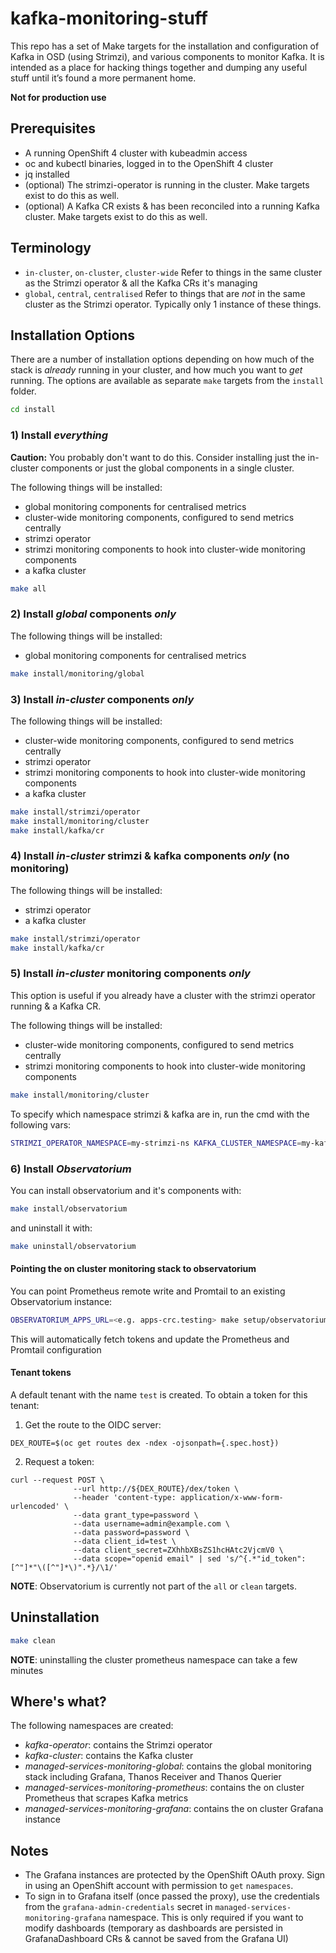 # kafka-monitoring-stuff

This repo has a set of Make targets for the installation and configuration of Kafka in OSD (using Strimzi), and various components to monitor Kafka.
It is intended as a place for hacking things together and dumping any useful stuff until it’s found a more permanent home.

**Not for production use**

## Prerequisites

- A running OpenShift 4 cluster with kubeadmin access
- oc and kubectl binaries, logged in to the OpenShift 4 cluster
- jq installed
- (optional) The strimzi-operator is running in the cluster. Make targets exist to do this as well.
- (optional) A Kafka CR exists & has been reconciled into a running Kafka cluster. Make targets exist to do this as well.

## Terminology

- `in-cluster`, `on-cluster`, `cluster-wide` Refer to things in the same cluster as the Strimzi operator & all the Kafka CRs it's managing
- `global`, `central`, `centralised` Refer to things that are *not* in the same cluster as the Strimzi operator. Typically only 1 instance of these things.

## Installation Options

There are a number of installation options depending on how much of the stack is *already* running in your cluster, and how much you want to *get* running.
The options are available as separate `make` targets from the `install` folder.

```sh
cd install
```

### 1) Install *everything*

**Caution:** You probably don't want to do this. Consider installing just the in-cluster components or just the global components in a single cluster.

The following things will be installed:

* global monitoring components for centralised metrics
* cluster-wide monitoring components, configured to send metrics centrally
* strimzi operator
* strimzi monitoring components to hook into cluster-wide monitoring components
* a kafka cluster

```sh
make all
```

<h3>2) Install <em>global</em> components <em>only</em></h3>

The following things will be installed:

* global monitoring components for centralised metrics

```sh
make install/monitoring/global
```

### 3) Install *in-cluster* components *only*

The following things will be installed:

* cluster-wide monitoring components, configured to send metrics centrally
* strimzi operator
* strimzi monitoring components to hook into cluster-wide monitoring components
* a kafka cluster

```sh
make install/strimzi/operator
make install/monitoring/cluster
make install/kafka/cr
```

### 4) Install *in-cluster* strimzi & kafka components *only* (no monitoring)

The following things will be installed:

* strimzi operator
* a kafka cluster

```sh
make install/strimzi/operator
make install/kafka/cr
```

### 5) Install *in-cluster* monitoring components *only*

This option is useful if you already have a cluster with the strimzi operator running & a Kafka CR.

The following things will be installed:

* cluster-wide monitoring components, configured to send metrics centrally
* strimzi monitoring components to hook into cluster-wide monitoring components


```sh
make install/monitoring/cluster
```

To specify which namespace strimzi & kafka are in, run the cmd with the following vars:

```sh
STRIMZI_OPERATOR_NAMESPACE=my-strimzi-ns KAFKA_CLUSTER_NAMESPACE=my-kafka-ns make install/monitoring/cluster
```

### 6) Install *Observatorium*

You can install observatorium and it's components with:

```sh
make install/observatorium
```

and uninstall it with:

```sh
make uninstall/observatorium
```

#### Pointing the on cluster monitoring stack to observatorium

You can point Prometheus remote write and Promtail to an existing Observatorium instance:

```sh
OBSERVATORIUM_APPS_URL=<e.g. apps-crc.testing> make setup/observatorium
```

This will automatically fetch tokens and update the Prometheus and Promtail configuration

#### Tenant tokens

A default tenant with the name `test` is created. To obtain a token for this tenant:

1) Get the route to the OIDC server:

```
DEX_ROUTE=$(oc get routes dex -ndex -ojsonpath={.spec.host})
```

2) Request a token:

```
curl --request POST \
              --url http://${DEX_ROUTE}/dex/token \
              --header 'content-type: application/x-www-form-urlencoded' \
              --data grant_type=password \
              --data username=admin@example.com \
              --data password=password \
              --data client_id=test \
              --data client_secret=ZXhhbXBsZS1hcHAtc2VjcmV0 \
              --data scope="openid email" | sed 's/^{.*"id_token":[^"]*"\([^"]*\)".*}/\1/'
```

__NOTE__: Observatorium is currently not part of the `all` or `clean` targets.

## Uninstallation

```sh
make clean
```

__NOTE__: uninstalling the cluster prometheus namespace can take a few minutes

## Where's what?

The following namespaces are created:

* *kafka-operator*: contains the Strimzi operator
* *kafka-cluster*: contains the Kafka cluster
* *managed-services-monitoring-global*: contains the global monitoring stack including Grafana, Thanos Receiver and Thanos Querier
* *managed-services-monitoring-prometheus*: contains the on cluster Prometheus that scrapes Kafka metrics
* *managed-services-monitoring-grafana*: contains the on cluster Grafana instance

## Notes

* The Grafana instances are protected by the OpenShift OAuth proxy. Sign in using an OpenShift account with permission to `get` `namespaces`.
* To sign in to Grafana itself (once passed the proxy), use the credentials from the `grafana-admin-credentials` secret in `managed-services-monitoring-grafana` namespace. This is only required if you want to modify dashboards (temporary as dashboards are persisted in GrafanaDashboard CRs & cannot be saved from the Grafana UI)
